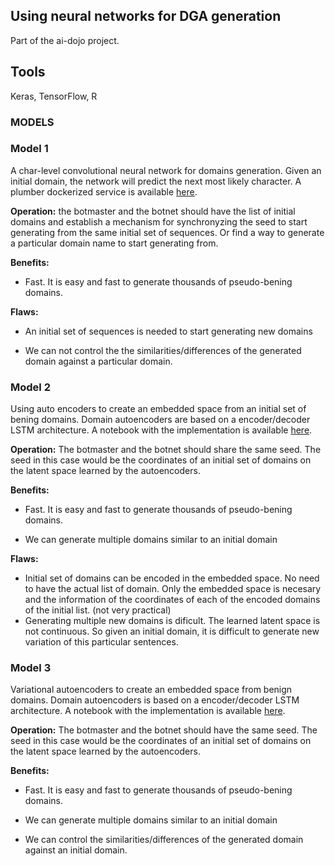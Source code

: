 ## Using neural networks for DGA generation

Part of the ai-dojo project.

## Tools

Keras, TensorFlow, R

### MODELS

### Model 1

A char-level convolutional neural network for domains generation. Given an initial domain, the network will predict the next most likely character. A plumber dockerized service is available [here](https://github.com/harpomaxx/deepDGAgen/tree/master/code/R/plumber/dgagen).

**Operation:** the botmaster and the botnet should have the list of initial domains and establish a mechanism for synchronyzing the seed to start generating from the same initial set of sequences. Or find a way to generate a particular domain name to start generating from.

**Benefits:**

-   Fast. It is easy and fast to generate thousands of pseudo-bening domains.

**Flaws:**

-   An initial set of sequences is needed to start generating new domains

-   We can not control the the similarities/differences of the generated domain against a particular domain.

### Model 2

Using auto encoders to create an embedded space from an initial set of bening domains. Domain autoencoders are based on a encoder/decoder LSTM architecture. A notebook with the implementation is available [here](https://github.com/harpomaxx/deepDGAgen/blob/master/code/R/notebooks/sequences-autoencoders.rmd).

**Operation:** The botmaster and the botnet should share the same seed. The seed in this case would be the coordinates of an initial set of domains on the latent space learned by the autoencoders.

**Benefits:**

-   Fast. It is easy and fast to generate thousands of pseudo-bening domains.

-   We can generate multiple domains similar to an initial domain

**Flaws:**

-   Initial set of domains can be encoded in the embedded space. No need to have the actual list of domain. Only the embedded space is necesary and the information of the coordinates of each of the encoded domains of the initial list. (not very practical)
-   Generating multiple new domains is dificult. The learned latent space is not continuous. So given an initial domain, it is difficult to generate new variation of this particular sentences.

### Model 3

Variational autoencoders to create an embedded space from benign domains. Domain autoencoders is based on a encoder/decoder LSTM architecture. A notebook with the implementation is available [here](https://github.com/harpomaxx/deepDGAgen/blob/master/code/R/notebooks/sequences-vae-final.rmd).

**Operation:** The botmaster and the botnet should have the same seed. The seed in this case would be the coordinates of an initial set of domains on the latent space learned by the autoencoders.

**Benefits:**

-   Fast. It is easy and fast to generate thousands of pseudo-bening domains.

-   We can generate multiple domains similar to an initial domain

-   We can control the similarities/differences of the generated domain against an initial domain.
